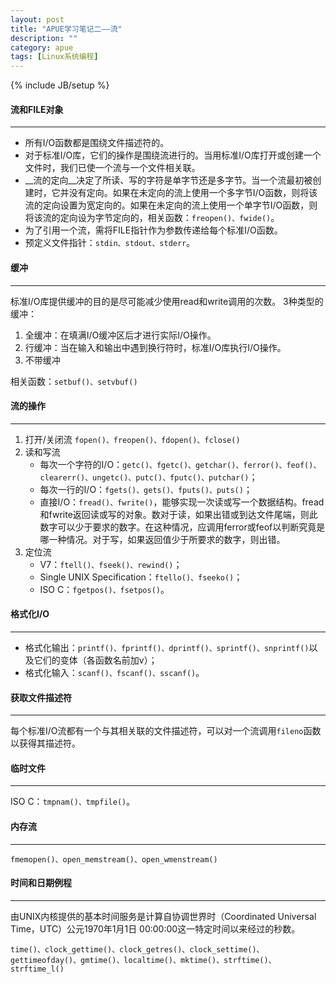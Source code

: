 ```yaml
---
layout: post
title: "APUE学习笔记二——流"
description: ""
category: apue
tags: [Linux系统编程]
---
```

{% include JB/setup %}
#### 流和FILE对象 ####
- - -
* 所有I/O函数都是围绕文件描述符的。
* 对于标准I/O库，它们的操作是围绕流进行的。当用标准I/O库打开或创建一个文件时，我们已使一个流与一个文件相关联。
* __流的定向__决定了所读、写的字符是单字节还是多字节。当一个流最初被创建时，它并没有定向。如果在未定向的流上使用一个多字节I/O函数，则将该流的定向设置为宽定向的。如果在未定向的流上使用一个单字节I/O函数，则将该流的定向设为字节定向的，相关函数：`freopen()、fwide()`。
* 为了引用一个流，需将FILE指针作为参数传递给每个标准I/O函数。
* 预定义文件指针：`stdin、stdout、stderr`。

#### 缓冲 ####
- - -
标准I/O库提供缓冲的目的是尽可能减少使用read和write调用的次数。
3种类型的缓冲：
1. 全缓冲：在填满I/O缓冲区后才进行实际I/O操作。
1. 行缓冲：当在输入和输出中遇到换行符时，标准I/O库执行I/O操作。
1. 不带缓冲

相关函数：`setbuf()、setvbuf()`

<!--more-->

#### 流的操作 ####
- - -
1. 打开/关闭流
    `fopen()、freopen()、fdopen()、fclose()`
1. 读和写流
    * 每次一个字符的I/O：`getc()、fgetc()、getchar()、ferror()、feof()、clearerr()、ungetc()、putc()、fputc()、putchar()`；
    * 每次一行的I/O：`fgets()、gets()、fputs()、puts()`；
    * 直接I/O：`fread()、fwrite()`，能够实现一次读或写一个数据结构。fread和fwrite返回读或写的对象。数对于读，如果出错或到达文件尾端，则此数字可以少于要求的数字。在这种情况，应调用ferror或feof以判断究竟是哪一种情况。对于写，如果返回值少于所要求的数字，则出错。
1. 定位流
    * V7：`ftell()、fseek()、rewind()`；
    * Single UNIX Specification：`ftello()、fseeko()`；
    * ISO C：`fgetpos()、fsetpos()`。

#### 格式化I/O ####
- - -
* 格式化输出：`printf()、fprintf()、dprintf()、sprintf()、snprintf()`以及它们的变体（各函数名前加v）；
* 格式化输入：`scanf()、fscanf()、sscanf()`。

#### 获取文件描述符 ####
- - -
每个标准I/O流都有一个与其相关联的文件描述符，可以对一个流调用`fileno`函数以获得其描述符。

#### 临时文件 ####
- - -
ISO C：`tmpnam()、tmpfile()`。

#### 内存流 ####
- - -
`fmemopen()、open_memstream()、open_wmenstream()`

#### 时间和日期例程 ####
- - -
由UNIX内核提供的基本时间服务是计算自协调世界时（Coordinated Universal Time，UTC）公元1970年1月1日 00:00:00这一特定时间以来经过的秒数。

`time()、clock_gettime()、clock_getres()、clock_settime()、gettimeofday()、gmtime()、localtime()、mktime()、strftime()、strftime_l()`
